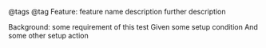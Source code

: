 @tags @tag
Feature: feature name
  description
  further description

  Background: some requirement of this test
    Given some setup condition
      And some other setup action
      

